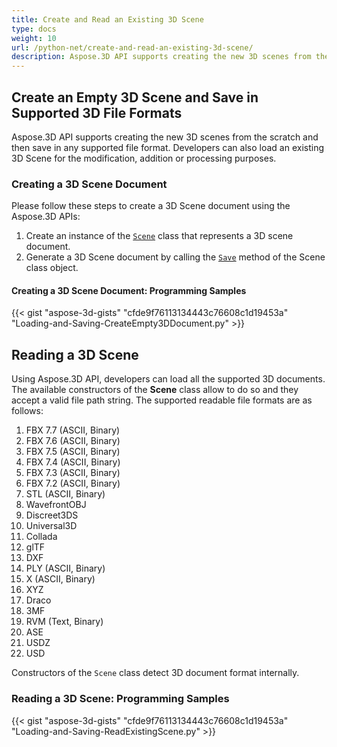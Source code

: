 ```yaml
---
title: Create and Read an Existing 3D Scene
type: docs
weight: 10
url: /python-net/create-and-read-an-existing-3d-scene/
description: Aspose.3D API supports creating the new 3D scenes from the scratch and then save in any supported file format. Developers can also load an existing 3D Scene for the modification, addition or processing purposes.
---
```


## **Create an Empty 3D Scene and Save in Supported 3D File Formats**
Aspose.3D API supports creating the new 3D scenes from the scratch and then save in any supported file format. Developers can also load an existing 3D Scene for the modification, addition or processing purposes.
### **Creating a 3D Scene Document**
Please follow these steps to create a 3D Scene document using the Aspose.3D APIs:

1. Create an instance of the [`Scene`](https://reference.aspose.com/3d/net/aspose.threed/scene) class that represents a 3D scene document.
1. Generate a 3D Scene document by calling the [`Save`](https://reference.aspose.com/3d/net/aspose.threed/scene/methods/save) method of the Scene class object.
#### **Creating a 3D Scene Document: Programming Samples**


{{< gist "aspose-3d-gists" "cfde9f76113134443c76608c1d19453a" "Loading-and-Saving-CreateEmpty3DDocument.py" >}}
## **Reading a 3D Scene**
Using Aspose.3D API, developers can load all the supported 3D documents. The available constructors of the **Scene** class allow to do so and they accept a valid file path string. The supported readable file formats are as follows:

1. FBX 7.7 (ASCII, Binary)
1. FBX 7.6 (ASCII, Binary)
1. FBX 7.5 (ASCII, Binary)
1. FBX 7.4 (ASCII, Binary)
1. FBX 7.3 (ASCII, Binary)
1. FBX 7.2 (ASCII, Binary)
1. STL (ASCII, Binary)
1. WavefrontOBJ
1. Discreet3DS
1. Universal3D
1. Collada
1. glTF
1. DXF
1. PLY (ASCII, Binary)
1. X (ASCII, Binary)
1. XYZ
1. Draco
1. 3MF
1. RVM (Text, Binary)
1. ASE
1. USDZ
1. USD

Constructors of the `Scene` class detect 3D document format internally.
### **Reading a 3D Scene: Programming Samples**
{{< gist "aspose-3d-gists" "cfde9f76113134443c76608c1d19453a" "Loading-and-Saving-ReadExistingScene.py" >}}
